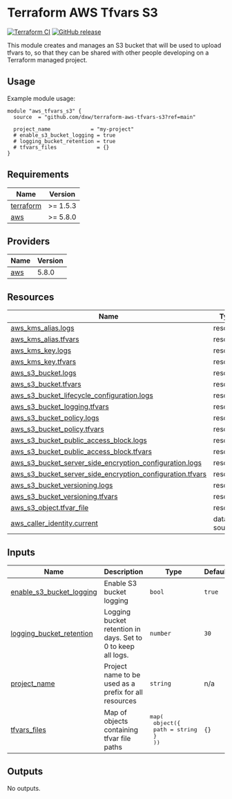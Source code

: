 # Terraform AWS Tfvars S3

[![Terraform CI](https://github.com/dxw/terraform-aws-tfvars-s3/actions/workflows/continuous-integration-terraform.yml/badge.svg?branch=main)](https://github.com/dxw/terraform-aws-tfvars-s3/actions/workflows/continuous-integration-terraform.yml?branch=main)
[![GitHub release](https://github.com/dxw/terraform-aws-tfvars-s3/releases)](https://github.com/dxw/terraform-aws-tfvars-s3/releases)

This module creates and manages an S3 bucket that will be used to upload tfvars
to, so that they can be shared with other people developing on a Terraform
managed project.

## Usage

Example module usage:

```hcl
module "aws_tfvars_s3" {
  source  = "github.com/dxw/terraform-aws-tfvars-s3?ref=main"

  project_name             = "my-project"
  # enable_s3_bucket_logging = true
  # logging_bucket_retention = true
  # tfvars_files             = {}
}
```

<!-- BEGIN_TF_DOCS -->
## Requirements

| Name | Version |
|------|---------|
| <a name="requirement_terraform"></a> [terraform](#requirement\_terraform) | >= 1.5.3 |
| <a name="requirement_aws"></a> [aws](#requirement\_aws) | >= 5.8.0 |

## Providers

| Name | Version |
|------|---------|
| <a name="provider_aws"></a> [aws](#provider\_aws) | 5.8.0 |

## Resources

| Name | Type |
|------|------|
| [aws_kms_alias.logs](https://registry.terraform.io/providers/hashicorp/aws/latest/docs/resources/kms_alias) | resource |
| [aws_kms_alias.tfvars](https://registry.terraform.io/providers/hashicorp/aws/latest/docs/resources/kms_alias) | resource |
| [aws_kms_key.logs](https://registry.terraform.io/providers/hashicorp/aws/latest/docs/resources/kms_key) | resource |
| [aws_kms_key.tfvars](https://registry.terraform.io/providers/hashicorp/aws/latest/docs/resources/kms_key) | resource |
| [aws_s3_bucket.logs](https://registry.terraform.io/providers/hashicorp/aws/latest/docs/resources/s3_bucket) | resource |
| [aws_s3_bucket.tfvars](https://registry.terraform.io/providers/hashicorp/aws/latest/docs/resources/s3_bucket) | resource |
| [aws_s3_bucket_lifecycle_configuration.logs](https://registry.terraform.io/providers/hashicorp/aws/latest/docs/resources/s3_bucket_lifecycle_configuration) | resource |
| [aws_s3_bucket_logging.tfvars](https://registry.terraform.io/providers/hashicorp/aws/latest/docs/resources/s3_bucket_logging) | resource |
| [aws_s3_bucket_policy.logs](https://registry.terraform.io/providers/hashicorp/aws/latest/docs/resources/s3_bucket_policy) | resource |
| [aws_s3_bucket_policy.tfvars](https://registry.terraform.io/providers/hashicorp/aws/latest/docs/resources/s3_bucket_policy) | resource |
| [aws_s3_bucket_public_access_block.logs](https://registry.terraform.io/providers/hashicorp/aws/latest/docs/resources/s3_bucket_public_access_block) | resource |
| [aws_s3_bucket_public_access_block.tfvars](https://registry.terraform.io/providers/hashicorp/aws/latest/docs/resources/s3_bucket_public_access_block) | resource |
| [aws_s3_bucket_server_side_encryption_configuration.logs](https://registry.terraform.io/providers/hashicorp/aws/latest/docs/resources/s3_bucket_server_side_encryption_configuration) | resource |
| [aws_s3_bucket_server_side_encryption_configuration.tfvars](https://registry.terraform.io/providers/hashicorp/aws/latest/docs/resources/s3_bucket_server_side_encryption_configuration) | resource |
| [aws_s3_bucket_versioning.logs](https://registry.terraform.io/providers/hashicorp/aws/latest/docs/resources/s3_bucket_versioning) | resource |
| [aws_s3_bucket_versioning.tfvars](https://registry.terraform.io/providers/hashicorp/aws/latest/docs/resources/s3_bucket_versioning) | resource |
| [aws_s3_object.tfvar_file](https://registry.terraform.io/providers/hashicorp/aws/latest/docs/resources/s3_object) | resource |
| [aws_caller_identity.current](https://registry.terraform.io/providers/hashicorp/aws/latest/docs/data-sources/caller_identity) | data source |

## Inputs

| Name | Description | Type | Default | Required |
|------|-------------|------|---------|:--------:|
| <a name="input_enable_s3_bucket_logging"></a> [enable\_s3\_bucket\_logging](#input\_enable\_s3\_bucket\_logging) | Enable S3 bucket logging | `bool` | `true` | no |
| <a name="input_logging_bucket_retention"></a> [logging\_bucket\_retention](#input\_logging\_bucket\_retention) | Logging bucket retention in days. Set to 0 to keep all logs. | `number` | `30` | no |
| <a name="input_project_name"></a> [project\_name](#input\_project\_name) | Project name to be used as a prefix for all resources | `string` | n/a | yes |
| <a name="input_tfvars_files"></a> [tfvars\_files](#input\_tfvars\_files) | Map of objects containing tfvar file paths | <pre>map(<br>    object({<br>      path = string<br>      }<br>  ))</pre> | `{}` | no |

## Outputs

No outputs.
<!-- END_TF_DOCS -->
